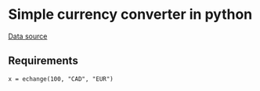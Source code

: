 # Simple currency converter in python

[Data source](https://www.cnb.cz/cs/financni_trhy/devizovy_trh/kurzy_devizoveho_trhu/denni_kurz.txt)

## Requirements

```
x = echange(100, "CAD", "EUR")
```
